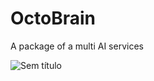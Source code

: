 # OctoBrain

A package of a multi AI services 

![Sem título](https://github.com/l4tr0dectus/OctoBrain/assets/83369787/7652a4a0-5ce2-4e37-b2be-be5fb3ee1cf4)
